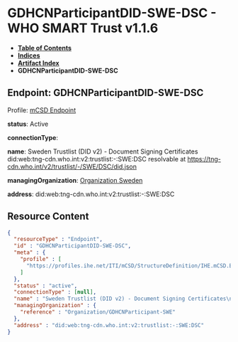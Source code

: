# GDHCNParticipantDID-SWE-DSC - WHO SMART Trust v1.1.6

* [**Table of Contents**](toc.md)
* [**Indices**](indices.md)
* [**Artifact Index**](artifacts.md)
* **GDHCNParticipantDID-SWE-DSC**

## Endpoint: GDHCNParticipantDID-SWE-DSC

Profile: [mCSD Endpoint](https://profiles.ihe.net/ITI/mCSD/4.0.0/StructureDefinition-IHE.mCSD.Endpoint.html)

**status**: Active

**connectionType**: 

**name**: Sweden Trustlist (DID v2) - Document Signing Certificates did:web:tng-cdn.who.int:v2:trustlist:-:SWE:DSC resolvable at https://tng-cdn.who.int/v2/trustlist/-/SWE/DSC/did.json

**managingOrganization**: [Organization Sweden](Organization-GDHCNParticipant-SWE.md)

**address**: did:web:tng-cdn.who.int:v2:trustlist:-:SWE:DSC



## Resource Content

```json
{
  "resourceType" : "Endpoint",
  "id" : "GDHCNParticipantDID-SWE-DSC",
  "meta" : {
    "profile" : [
      "https://profiles.ihe.net/ITI/mCSD/StructureDefinition/IHE.mCSD.Endpoint"
    ]
  },
  "status" : "active",
  "connectionType" : [null],
  "name" : "Sweden Trustlist (DID v2) - Document Signing Certificates\ndid:web:tng-cdn.who.int:v2:trustlist:-:SWE:DSC\nresolvable at https://tng-cdn.who.int/v2/trustlist/-/SWE/DSC/did.json",
  "managingOrganization" : {
    "reference" : "Organization/GDHCNParticipant-SWE"
  },
  "address" : "did:web:tng-cdn.who.int:v2:trustlist:-:SWE:DSC"
}

```
